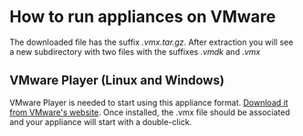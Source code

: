 # How to run appliances on VMware

The downloaded file has the suffix *.vmx.tar.gz*. After extraction you
will see a new subdirectory with two files with the suffixes *.vmdk* and
*.vmx*

## VMware Player (Linux and Windows)

VMware Player is needed to start using this appliance format.
[Download it from VMware's website](http://www.vmware.com/download/player/).
Once installed, the .vmx file should be associated and your appliance
will start with a double-click.
